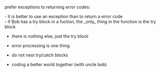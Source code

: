 prefer exceptions to returning error codes:  
  
\- it is better to use an exception than to return a error code  
\- if Bob has a try block in a fuction, the \_only\_ thing in the function is the try block  
  - there is nothing else, just the try block  
  - error processing is one thing  
  - do not nest try/catch blocks

- coding a better world together (with uncle bob)
